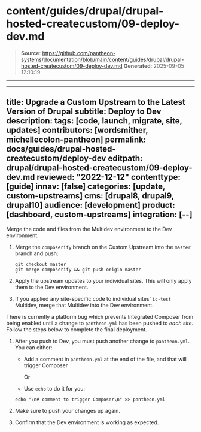 # content/guides/drupal/drupal-hosted-createcustom/09-deploy-dev.md

> **Source**: https://github.com/pantheon-systems/documentation/blob/main/content/guides/drupal/drupal-hosted-createcustom/09-deploy-dev.md
> **Generated**: 2025-09-05 12:10:19

---

---
title: Upgrade a Custom Upstream to the Latest Version of Drupal
subtitle: Deploy to Dev
description: 
tags: [code, launch, migrate, site, updates]
contributors: [wordsmither, michellecolon-pantheon]
permalink: docs/guides/drupal-hosted-createcustom/deploy-dev
editpath: drupal/drupal-hosted-createcustom/09-deploy-dev.md
reviewed: "2022-12-12"
contenttype: [guide]
innav: [false]
categories: [update, custom-upstreams]
cms: [drupal8, drupal9, drupal10]
audience: [development]
product: [dashboard, custom-upstreams]
integration: [--]
---

Merge the code and files from the Multidev environment to the Dev environment.

1. Merge the `composerify` branch on the Custom Upstream into the `master` branch and push:

    ```bash{promptUser:user}
    git checkout master
    git merge composerify && git push origin master
    ```

1. Apply the upstream updates to your individual sites. This will only apply them to the Dev environment.

1. If you applied any site-specific code to individual sites' `ic-test` Multidev, merge that Multidev into the Dev environment.

  <Alert title="Note" type="info" >

  There is currently a platform bug which prevents Integrated Composer from being enabled until a change to `pantheon.yml` has been pushed to *each site*. Follow the steps below to complete the final deployment.

  </Alert>

1. After you push to Dev, you must push another change to `pantheon.yml`. You can either:

    - Add a comment in `pantheon.yml` at the end of the file, and that will trigger Composer

      Or

    - Use `echo` to do it for you:

     ```bash{promptUser:user}
     echo "\n# comment to trigger Composer\n" >> pantheon.yml
     ```

1. Make sure to push your changes up again.

1. Confirm that the Dev environment is working as expected.
